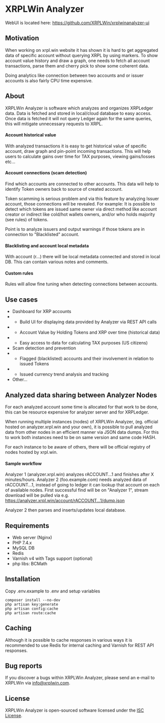 # XRPLWin Analyzer

WebUI is located here: https://github.com/XRPLWin/xrplwinanalyzer-ui

## Motivation

When working on xrpl.win website it has shown it is hard to get aggregated data of specific account
without querying XRPL by using markers. To show account value history and draw a graph, one needs to
fetch all account transactions, parse them and cherry pick to show some coherent data.

Doing analytics like connection between two accounts and or issuer accounts is also fairly CPU time expensive.

## About

XRPLWin Analyzer is software which analyzes and organizes XRPLedger data.
Data is fetched and stored in local/cloud database to easy access. Once data is fetched it will not
query Ledger again for the same queries, this will mitigate unnecessary requests to XRPL.

#### Account historical value

With analyzed transactions it is easy to get historical value of specific account, draw graph and pin-point
incoming transactions. This will help users to calculate gains over time for TAX purposes, viewing gains/losses etc...

#### Account connections (scam detection)

Find which accounts are connected to other accounts. This data will help to identify Token owners back to source of created account.

Token scamming is serious problem and via this feature by analyzing Issuer account, those connections will be revealed.
For example: It is possible to detect which tokens are issued same owner via direct method like account creator or indirect like
cold/hot wallets owners, and/or who holds majority (see rules) of tokens.

Point is to analyze issuers and output warnings if those tokens are in connection to "Blacklisted" account.

#### Blacklisting and account local metadata

With account (r...) there will be local metadata connected and stored in local DB. This can contain various notes and comments.

#### Custom rules

Rules will allow fine tuning when detecting connections between accounts.

## Use cases

- Dashboard for XRP accounts
- * Build UI for displaying data provided by Analyzer via REST API calls
- * Account Value by Holding Tokens and XRP over time (historical data)
- * Easy access to data for calculating TAX purposes (US citizens)
- Scam detection and prevention
- * Flagged (blacklisted) accounts and their involvement in relation to issued Tokens
- * Issued currency trend analysis and tracking
- Other...

## Analyzed data sharing between Analyzer Nodes

For each analyzed account some time is allocated for that work to be done, this can be resource expensive for
analyzer server and for XRPLedger.

When running multiple instances (nodes) of XRPLWin Analyzer, (eg. official hosted on analyzer.xrpl.win and your own),
it is possible to pull analyzed data from other nodes in an efficient manner via JSON data dumps. For this to work both
instances need to be on same version and same code HASH.

For each instance to be aware of others, there will be official registry of nodes hosted by xrpl.win.

#### Sample workflow

Analyzer 1 (analyzer.xrpl.win) analyzes rACCOUNT...1 and finishes after X minutes/hours.
Analyzer 2 (foo.example.com) needs analyzed data of rACCOUNT...1, instead of going to ledger it can lookup that account on each
of available nodes. First successful find will be on "Analyzer 1", stream download will be pulled via e.g. https://analyzer.xrpl.win/account/rACCOUNT...1/dump.json

Analyzer 2 then parses and inserts/updates local database.

## Requirements

* Web server (Nginx)
* PHP 7.4.x
* MySQL DB
* Redis
* Varnish v4 with Tags support (optional)
* php libs: BCMath 

## Installation

Copy .env.example to .env and setup variables

```
composer install --no-dev
php artisan key:generate
php artisan config:cache
php artisan route:cache
```

## Caching

Although it is possible to cache responses in various ways it is recommended to use Redis for internal caching and
Varnish for REST API responses.

## Bug reports

If you discover a bugs within XRPLWin Analyzer, please send an e-mail to XRPLWin via [info@xrplwin.com](mailto:info@xrplwin.com).

## License

XRPLWin Analyzer is open-sourced software licensed under the [ISC License](/LICENSE.md).

